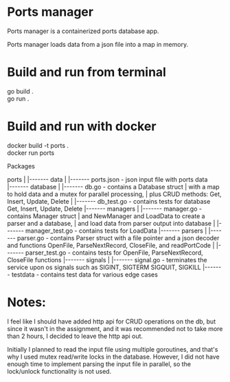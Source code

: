 # Ports manager

Ports manager is a containerized ports database app.

Ports manager loads data from a json file into a map in memory.

# Build and run from terminal

go build .  
go run .  

# Build and run with docker

docker build -t ports .  
docker run ports  

Packages

ports
|
|------- data 
|           |------- ports.json - json input file with ports data       
|------- database 
|           |------- db.go - contains a Database struct 
|                    with a map to hold data and a mutex for parallel processing, 
|                    plus CRUD methods: Get, Insert, Update, Delete
|           |------- db_test.go - contains tests for database Get, Insert, Update, Delete
|------- managers
|           |------- manager.go - contains Manager struct 
|                    and NewManager and LoadData to create a parser and a database, 
|                    and load data from parser output into database
|           |------- manager_test.go - contains tests for LoadData
|------- parsers
|           |------- parser.go - contains Parser struct with a file pointer and a json decoder and functions OpenFile, ParseNextRecord, CloseFile, and readPortCode
|           |------- parser_test.go - contains tests for OpenFile, ParseNextRecord, CloseFile functions
|------- signals
|           |------- signal.go - terminates the service upon os signals such as SIGINT, SIGTERM SIGQUIT, SIGKILL
|------- testdata - contains test data for various edge cases

# Notes:

I feel like I should have added http api for CRUD operations on the db, but since it wasn't in the assignment, and it was recommended not to take more than 2 hours, I decided to leave the http api out.

Initially I planned to read the input file using multiple goroutines, and that's why I used mutex read/write locks in the database. However, I did not have enough time to implement parsing the input file in parallel, so the lock/unlock functionality is not used.

